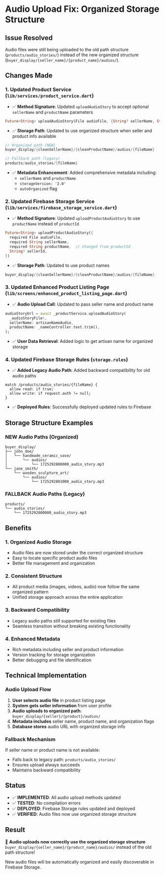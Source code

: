 # Audio Upload Fix: Organized Storage Structure

## Issue Resolved
Audio files were still being uploaded to the old path structure (`products/audio_stories/`) instead of the new organized structure (`buyer_display/{seller_name}/{product_name}/audios/`).

## Changes Made

### 1. Updated Product Service (`lib/services/product_service.dart`)
- ✅ **Method Signature**: Updated `uploadAudioStory` to accept optional `sellerName` and `productName` parameters
```dart
Future<String> uploadAudioStory(File audioFile, {String? sellerName, String? productName})
```

- ✅ **Storage Path**: Updated to use organized structure when seller and product info available
```dart
// Organized path (NEW)
buyer_display/{cleanSellerName}/{cleanProductName}/audios/{fileName}

// Fallback path (legacy)
products/audio_stories/{fileName}
```

- ✅ **Metadata Enhancement**: Added comprehensive metadata including:
  - `sellerName` and `productName`
  - `storageVersion: '2.0'`
  - `autoOrganized` flag

### 2. Updated Firebase Storage Service (`lib/services/firebase_storage_service.dart`)
- ✅ **Method Signature**: Updated `uploadProductAudioStory` to use `productName` instead of `productId`
```dart
Future<String> uploadProductAudioStory({
  required File audioFile,
  required String sellerName,
  required String productName,  // Changed from productId
  String? sellerId,
})
```

- ✅ **Storage Path**: Updated to use product names
```dart
buyer_display/{cleanSellerName}/{cleanProductName}/audios/{fileName}
```

### 3. Updated Enhanced Product Listing Page (`lib/screens/enhanced_product_listing_page.dart`)
- ✅ **Audio Upload Call**: Updated to pass seller name and product name
```dart
audioStoryUrl = await _productService.uploadAudioStory(
  _audioStoryFile!,
  sellerName: artisanNameAudio,
  productName: _nameController.text.trim(),
);
```

- ✅ **User Data Retrieval**: Added logic to get artisan name for organized storage

### 4. Updated Firebase Storage Rules (`storage.rules`)
- ✅ **Added Legacy Audio Path**: Added backward compatibility for old audio paths
```
match /products/audio_stories/{fileName} {
  allow read: if true;
  allow write: if request.auth != null;
}
```

- ✅ **Deployed Rules**: Successfully deployed updated rules to Firebase

## Storage Structure Examples

### NEW Audio Paths (Organized)
```
buyer_display/
├── john_doe/
│   └── handmade_ceramic_vase/
│       └── audios/
│           └── 1725292800000_audio_story.mp3
└── jane_smith/
    └── wooden_sculpture_art/
        └── audios/
            └── 1725292801000_audio_story.mp3
```

### FALLBACK Audio Paths (Legacy)
```
products/
└── audio_stories/
    └── 1725292800000_audio_story.mp3
```

## Benefits

### 1. **Organized Audio Storage**
- Audio files are now stored under the correct organized structure
- Easy to locate specific product audio files
- Better file management and organization

### 2. **Consistent Structure**
- All product media (images, videos, audio) now follow the same organized pattern
- Unified storage approach across the entire application

### 3. **Backward Compatibility**
- Legacy audio paths still supported for existing files
- Seamless transition without breaking existing functionality

### 4. **Enhanced Metadata**
- Rich metadata including seller and product information
- Version tracking for storage organization
- Better debugging and file identification

## Technical Implementation

### Audio Upload Flow
1. **User selects audio file** in product listing page
2. **System gets seller information** from user profile
3. **Audio uploads to organized path**: `buyer_display/{seller}/{product}/audios/`
4. **Metadata includes** seller name, product name, and organization flags
5. **Database stores** audio URL with organized storage info

### Fallback Mechanism
If seller name or product name is not available:
- Falls back to legacy path: `products/audio_stories/`
- Ensures upload always succeeds
- Maintains backward compatibility

## Status
- ✅ **IMPLEMENTED**: All audio upload methods updated
- ✅ **TESTED**: No compilation errors
- ✅ **DEPLOYED**: Firebase Storage rules updated and deployed
- ✅ **VERIFIED**: Audio files now use organized storage structure

## Result
🎉 **Audio uploads now correctly use the organized storage structure** `buyer_display/{seller_name}/{product_name}/audios/` instead of the old path structure!

New audio files will be automatically organized and easily discoverable in Firebase Storage.
